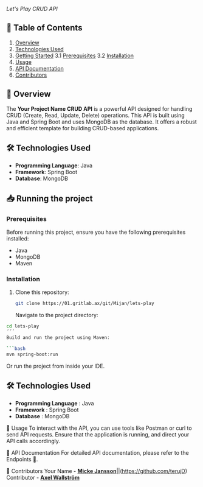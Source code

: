 *Let's Play CRUD API*

## 📝 Table of Contents

1. [Overview](#-overview)
2. [Technologies Used](#-technologies-used)
3. [Getting Started](#-getting-started)
   3.1 [Prerequisites](#prerequisites)
   3.2 [Installation](#installation)
4. [Usage](#-usage)
5. [API Documentation](#-api-documentation)
6. [Contributors](#-contributors)

## 📌 Overview

The **Your Project Name CRUD API** is a powerful API designed for handling CRUD (Create, Read, Update, Delete) operations. This API is built using Java and Spring Boot and uses MongoDB as the database. It offers a robust and efficient template for building CRUD-based applications.

## 🛠 Technologies Used

- **Programming Language**: Java
- **Framework**: Spring Boot
- **Database**: MongoDB

## 📥 Running the project


### Prerequisites

Before running this project, ensure you have the following prerequisites installed:

- Java
- MongoDB
- Maven

### Installation

1. Clone this repository:

   ```bash
   git clone https://01.gritlab.ax/git/Mijan/lets-play
   ```

   Navigate to the project directory:

```bash
cd lets-play
´´´
Build and run the project using Maven:

```bash
mvn spring-boot:run
```
Or run the project from inside your IDE.

## 🛠 Technologies Used

- **Programming Language** : Java
- **Framework** : Spring Boot
- **Database** : MongoDB


🔧 Usage
To interact with the API, you can use tools like Postman or curl to send API requests. Ensure that the application is running, and direct your API calls accordingly.

📄 API Documentation
For detailed API documentation, please refer to the Endpoints 🔗.

👥 Contributors
Your Name - [**Micke Jansson**](https://01.gritlab.ax/git/Mijan/lets-play)||(https://github.com/terujD)
Contributor - [**Axel Wallström**](https://github.com/Falusvampen)